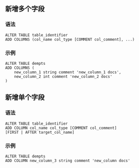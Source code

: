 ﻿## 新增多个字段
### 语法

```
ALTER TABLE table_identifier 
ADD COLUMNS (col_name col_type [COMMENT col_comment], ...)
```


### 示例

```
ALTER TABLE dempts
ADD COLUMNS (
    new_column_1 string comment 'new_column_1 docs',
    new_column_2 int comment 'new_column_2 docs'
) 
```


## 新增单个字段
### 语法

```
ALTER TABLE table_identifier 
ADD COLUMN col_name col_type [COMMENT col_comment] 
[FIRST | AFTER target_col_name]
```


### 示例

```
ALTER TABLE dempts 
ADD COLUMN new_column_3 string comment 'new_column docs'

```


